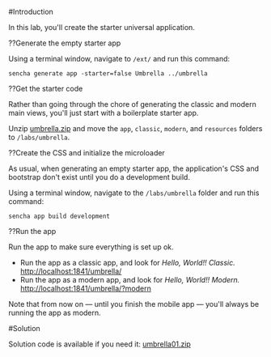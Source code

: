 #Introduction

In this lab, you'll create the starter universal application.

??Generate the empty starter app

Using a terminal window, navigate to `/ext/` and run this command:

    sencha generate app -starter=false Umbrella ../umbrella

??Get the starter code

Rather than going through the chore of generating the classic and modern main views, 
you'll just start with a boilerplate starter app.

Unzip <a href="resources/umbrella.zip" target="_blank">umbrella.zip</a> and move the `app`, `classic`, 
`modern`, and `resources` folders to `/labs/umbrella`.

??Create the CSS and initialize the microloader

As usual, when generating an empty starter app, the application's CSS and bootstrap don't exist
until you do a development build.

Using a terminal window, navigate to the `/labs/umbrella` folder and run this command:

    sencha app build development

??Run the app

Run the app to make sure everything is set up ok. 

- Run the app as a classic app, and look for *Hello, World!! Classic.*
<br><a href="http://localhost:1841/umbrella/" target="_blank">http://localhost:1841/umbrella/</a>
- Run the app as a modern app, and look for *Hello, World!! Modern.*
<br><a href="http://localhost:1841/umbrella/?modern" target="_blank">http://localhost:1841/umbrella/?modern</a>

Note that from now on &mdash; until you finish the mobile app &mdash; you'll always be running the app as modern.

#Solution

Solution code is available if you need it: <a href="resources/labsolutions/umbrella01.zip">umbrella01.zip</a>

